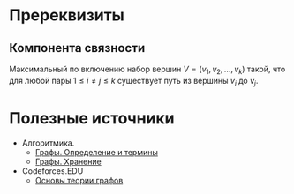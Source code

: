 # Пререквизиты

## Компонента связности

Максимальный по включению набор вершин $V = (v_1, v_2, \dots, v_k)$ такой, что для любой пары $1 \le i \ne j \le k$ существует путь из вершины $v_i$ до $v_j$.

# Полезные источники

- Алгоритмика.
  - [Графы. Определение и термины](https://ru.algorithmica.org/cs/graph-traversals/)
  - [Графы. Хранение](https://ru.algorithmica.org/cs/graph-traversals/storing-graphs/)
- Codeforces.EDU
  - [Основы теории графов](https://codeforces.com/edu/course/2/lesson/8)
